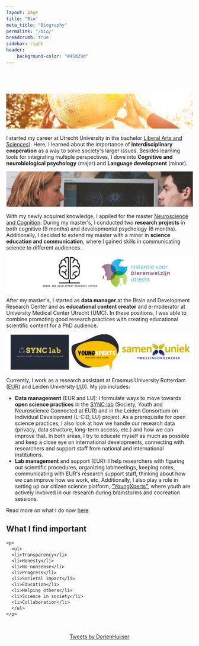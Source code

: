 ```yaml
---
layout: page
title: "Bio"
meta_title: "Biography"
permalink: "/bio/"
breadcrumb: true
sidebar: right
header:
    background-color: "#45b29d"
---
```



<html>

  <head>
        <meta name="viewport" content="width-device-width, initial-scale=1">

        <style>
​      img{border-radius: 50%;}

```html
* {
  box-sizing: border-box;
}
    /* Create two equal columns that float next to each other /
    .column {
    float: left;
    width: 50%;
    padding: 5px;
    }
    /* Clear floats after the columns */
    .row:after {
        content: "";
        display: table;
        clear: both;
    }
```

​    </style>

  </head>

<body>

<p><img src="../images/las.jpg" style="zoom:80%;" /></p>

<p> I started my career at Utrecht University in the bachelor <a href="https://www.uu.nl/bachelors/liberal-arts-and-sciences">Liberal Arts and Sciences</a>). Here, I learned about the importance of <b>interdisciplinary cooperation</b> as a way to solve society's larger issues. Besides learning tools for integrating multiple perspectives, I dove into <b>Cognitive and neurobiological psychology</b> (major) and <b>Language development</b> (minor).</p>

<p><img src="../images/nc.jpg" style="zoom:80%;" /></p>
<p>With my newly acquired knowledge, I applied for the master <a href="https://www.uu.nl/masters/en/neuroscience-and-cognition">Neuroscience and Cognition</a>. During my master's, I conducted two <b>research projects</b> in both cognitive (9 months) and developmental psychology (6 months). Additionally, I decided to extend my master with a minor in <b>science education and communication</b>, where I gained skills in communicating science to different audiences.</p>

<p><img src="../images/previouswork.jpg" style="zoom:80%;" /></p>
<p>After my master's, I started as <b>data manager</b> at the Brain and Development Research Center ánd as <b>educational content creator</b> and e-moderator at University Medical Center Utrecht (UMC). In these positions, I was able to combine promoting good research practices with creating educational scientific content for a PhD audience.</p>

<p><img src="../images/currentwork.jpg" style="zoom:80%;" /></p>
<p>Currently, I work as a research assistant at Erasmus University Rotterdam (<a href="https://www.eur.nl/people/dorien-huijser">EUR</a>) and Leiden University <a href="https://www.universiteitleiden.nl/en/staffmembers/dorien-huijser">LU</a>)). My job includes:
     <ul>
    <li><strong>Data management</strong> (EUR and LU): I formulate ways to move towards <strong>open science practices</strong> in the <a href="http://erasmus-synclab.nl/">SYNC lab</a> (Society, Youth and Neuroscience Connected at EUR) and in the Leiden Consortium on Individual Development (L-CID, LU) project. As a prerequisite for open science practices, I also look at how we handle our research data (privacy, data structure, long-term access, etc.) and how we can improve that. In both areas, I try to educate myself as much as possible and keep a close eye on international developments, connecting with researchers and support staff from national and international institutions.</li>
<li><strong>Lab management</strong> and support (EUR): I help researchers with figuring out scientific procedures, organizing labmeetings, keeping notes, communicating with EUR's research support staff, thinking about how we can improve how we work, etc. Additionally, I also play a role in setting up our citizen science platform, <a href="https://youngxperts.nl">"YoungXperts"</a>, where youth are actively involved in our research during brainstorms and cocreation sessions.</li>
</ul></p>


<p>Read more on what I do now <a href="../what-i-do">here</a>.</p>



 <h2> What I find important</h2>

```
<p>
  <ul> 
  <li>Transparency</li>
  <li>Honesty</li>
  <li>No-nonsense</li>
  <li>Progress</li>
  <li>Societal impact</li>
  <li>Education</li>
  <li>Helping others</li>
  <li>Science in society</li>
  <li>Collaboration</li>
  </ul>
</p>
```

<br>



<p style="text-align:center;"><a class="twitter-timeline" data-lang="en" data-width="250" data-height="350" data-theme="light" href="https://twitter.com/DorienHuijser?ref_src=twsrc%5Etfw">Tweets by DorienHuijser</a> <script async src="https://platform.twitter.com/widgets.js" charset="utf-8"></script></p>



</body>  

</html>